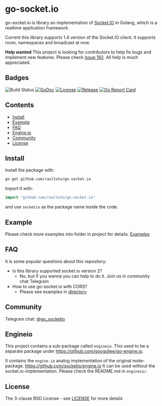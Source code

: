 # go-socket.io

go-socket.io is library an implementation of [Socket.IO](http://socket.io) in Golang, which is a realtime application framework.

Current this library supports 1.4 version of the Socket.IO client. It supports room, namespaces and broadcast at now.

**Help wanted** This project is looking for contributors to help fix bugs and implement new features. Please check [Issue 192](https://github.com/raultoto/go-socket.io/issues/192). All help is much appreciated.

## Badges

![Build Status](https://github.com/raultoto/go-socket.io/workflows/CI/badge.svg)
[![GoDoc](http://godoc.org/github.com/raultoto/go-socket.io?status.svg)](http://godoc.org/github.com/raultoto/go-socket.io)
[![License](https://img.shields.io/github/license/golangci/golangci-lint)](/LICENSE)
[![Release](https://img.shields.io/github/release/googollee/go-socket.io.svg)](https://github.com/raultoto/go-socket.io/releases/latest)
[![Go Report Card](https://goreportcard.com/badge/github.com/raultoto/go-socket.io)](https://goreportcard.com/report/github.com/raultoto/go-socket.io)

## Contents

- [Install](#install)
- [Example](#example)
- [FAQ](#faq)
- [Engine.io](#engineio)
- [Community](#community)
- [License](#license)

## Install

Install the package with:

```bash
go get github.com/raultoto/go-socket.io
```

Import it with:

```go
import "github.com/raultoto/go-socket.io"
```

and use `socketio` as the package name inside the code.

## Example

Please check more examples into folder in project for details. [Examples](https://github.com/raultoto/go-socket.io/tree/master/_examples)

## FAQ

It is some popular questions about this repository: 

- Is this library supported socket.io version 2?
    - No, but if you wanna you can help to do it. Join us in community chat Telegram   
- How to use go-socket.io with CORS?
    - Please see examples in [directory](https://github.com/raultoto/go-socket.io/tree/master/_examples)

## Community

Telegram chat: [@go_socketio](https://t.me/go_socketio)

## Engineio

This project contains a sub-package called `engineio`. This used to be a separate package under https://github.com/googollee/go-engine.io.

It contains the `engine.io` analog implementation of the original node-package. https://github.com/socketio/engine.io It can be used without the socket.io-implementation. Please check the README.md in `engineio/`.

## License

The 3-clause BSD License  - see [LICENSE](https://opensource.org/licenses/BSD-3-Clause) for more details
